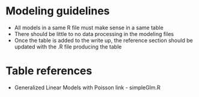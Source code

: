 # Modeling guidelines
* All models in a same R file must make sense in a same table
* There should be little to no data processing in the modeling files
* Once the table is added to the write up, the reference section should be updated with the .R file producing the table

# Table references
* Generalized Linear Models with Poisson link - simpleGlm.R 
